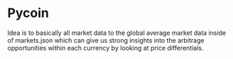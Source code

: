 Pycoin
======

Idea is to basically all market data to the 
global average market data inside of markets.json which can give
us strong insights into the arbitrage opportunities within each 
currency by looking at price differentials.